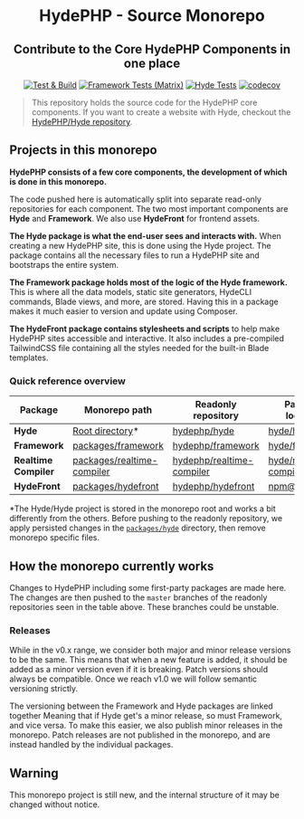 <h1 align=center>HydePHP - Source Monorepo</h1>
<h2 align=center>Contribute to the Core HydePHP Components in one place</h2>

<div align=center>

[![Test & Build](https://github.com/hydephp/develop/actions/workflows/continuous-integration.yml/badge.svg)](https://github.com/hydephp/develop/actions/workflows/continuous-integration.yml)
[![Framework Tests (Matrix)](https://github.com/hydephp/framework/actions/workflows/run-tests.yml/badge.svg)](https://github.com/hydephp/framework/actions/workflows/run-tests.yml)
[![Hyde Tests](https://github.com/hydephp/hyde/actions/workflows/run-tests.yml/badge.svg)](https://github.com/hydephp/hyde/actions/workflows/run-tests.yml)
[![codecov](https://codecov.io/gh/hydephp/develop/branch/master/graph/badge.svg?token=G6N2161TOT)](https://codecov.io/gh/hydephp/develop)

</div>

> This repository holds the source code for the HydePHP core components. If you want to create a website with Hyde, checkout the [HydePHP/Hyde repository](https://github.com/hydephp/hyde).

## Projects in this monorepo

**HydePHP consists of a few core components, the development of which is done in this monorepo.**

The code pushed here is automatically split into separate read-only repositories for each component.
The two most important components are **Hyde** and **Framework**. We also use **HydeFront** for frontend assets.

**The Hyde package is what the end-user sees and interacts with.** When creating a new HydePHP site, this is done using the Hyde project. The package contains all the necessary files to run a HydePHP site and bootstraps the entire system.

**The Framework package holds most of the logic of the Hyde framework.** This is where all the data models, static site generators, HydeCLI commands, Blade views, and more, are stored. Having this in a package makes it much easier to version and update using Composer.

**The HydeFront package contains stylesheets and scripts** to help make HydePHP sites accessible and interactive. It also includes a pre-compiled TailwindCSS file containing all the styles needed for the built-in Blade templates.

### Quick reference overview

| **Package**           | **Monorepo path**                                        | **Readonly repository**                                                   | **Package location**                                                            |
|-----------------------|----------------------------------------------------------|---------------------------------------------------------------------------|---------------------------------------------------------------------------------|
| **Hyde**              | [Root directory](https://github.com/hydephp/develop)*    | [hydephp/hyde](https://github.com/hydephp/hyde)                           | [hyde/hyde](https://packagist.org/packages/hyde/hyde)                           |
| **Framework**         | [packages/framework](packages/framework)                 | [hydephp/framework](https://github.com/hydephp/framework)                 | [hyde/framework](https://packagist.org/packages/hyde/framework)                 |
| **Realtime Compiler** | [packages/realtime-compiler](packages/realtime-compiler) | [hydephp/realtime-compiler](https://github.com/hydephp/realtime-compiler) | [hyde/realtime-compiler](https://packagist.org/packages/hyde/realtime-compiler) |
| **HydeFront**         | [packages/hydefront](packages/hydefront)                 | [hydephp/hydefront](https://github.com/hydephp/hydefront)                 | [npm@hydefront](https://www.npmjs.com/package/hydefront)                        |


*The Hyde/Hyde project is stored in the monorepo root and works a bit differently from the others. Before pushing to the readonly repository, we apply persisted changes in the [`packages/hyde`](https://github.com/hydephp/develop/tree/master/packages/hyde) directory, then remove monorepo specific files.


## How the monorepo currently works

Changes to HydePHP including some first-party packages are made here. The changes are then pushed to the `master` branches of the readonly repositories seen in the table above. These branches could be unstable.


### Releases

While in the v0.x range, we consider both major and minor release versions to be the same. This means that when a new feature is added, it should be added as a minor version even if it is breaking. Patch versions should always be compatible. Once we reach v1.0 we will follow semantic versioning strictly.

The versioning between the Framework and Hyde packages are linked together Meaning that if Hyde get's a minor release, so must Framework, and vice versa. To make this easier, we also publish minor releases in the monorepo. Patch releases are not published in the monorepo, and are instead handled by the individual packages.


## Warning

This monorepo project is still new, and the internal structure of it may be changed without notice.
